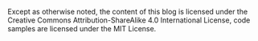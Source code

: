 Except as otherwise noted, the content of this blog is licensed under the Creative Commons Attribution-ShareAlike 4.0 International License, code samples are licensed under the MIT License.